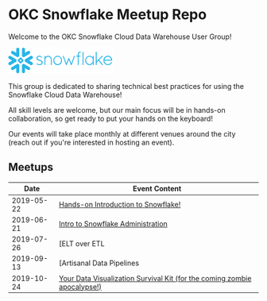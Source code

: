 # OKC Snowflake Meetup Repo
Welcome to the OKC Snowflake Cloud Data Warehouse User Group!

![Snowflake Logo](./snowflakeLogo.svg)

This group is dedicated to sharing technical best practices for using the Snowflake Cloud Data Warehouse!

All skill levels are welcome, but our main focus will be in hands-on collaboration, so get ready to put your hands on the keyboard!

Our events will take place monthly at different venues around the city (reach out if you're interested in hosting an event).

## Meetups
| Date | Event Content | 
|------|---------------|
| 2019-05-22 | [Hands-on Introduction to Snowflake!](./meetups/2019-05-22_meetup1) |
| 2019-06-21 | [Intro to Snowflake Administration](./meetups/2019-06-21_meetup2) |
| 2019-07-26 | [ELT over ETL | Working with Transformations in Fivetran (Presented by Fivetran)](./meetups/2019-07-26_meetup3) |
| 2019-09-13 | [Artisanal Data Pipelines | Best Practices for External Staging in AWS and Azure](./meetups/2019-09-13_meetup4) |
| 2019-10-24 | [Your Data Visualization Survival Kit (for the coming zombie apocalypse!)](./meetups/2019-10-24_meetup5) |
